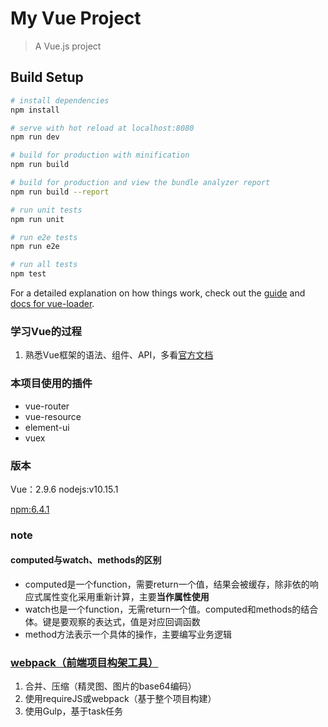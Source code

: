 # My Vue Project

> A Vue.js project

## Build Setup

``` bash
# install dependencies
npm install

# serve with hot reload at localhost:8080
npm run dev

# build for production with minification
npm run build

# build for production and view the bundle analyzer report
npm run build --report

# run unit tests
npm run unit

# run e2e tests
npm run e2e

# run all tests
npm test
```

For a detailed explanation on how things work, check out the [guide](http://vuejs-templates.github.io/webpack/) and [docs for vue-loader](http://vuejs.github.io/vue-loader).
### 学习Vue的过程
1. 熟悉Vue框架的语法、组件、API，多看[官方文档](https://cn.vuejs.org/v2/guide/instance.html#ad)

### 本项目使用的插件
- vue-router
- vue-resource
- element-ui
- vuex

### 版本
Vue：2.9.6
nodejs:v10.15.1

[npm:6.4.1](registry.npmjs.org)


### note
#### computed与watch、methods的区别
- computed是一个function，需要return一个值，结果会被缓存，除非依的响应式属性变化采用重新计算，主要**当作属性使用**
- watch也是一个function，无需return一个值。computed和methods的结合体。键是要观察的表达式，值是对应回调函数
- method方法表示一个具体的操作，主要编写业务逻辑

### [webpack（前端项目构架工具）](webpack.js.org)

1. 合并、压缩（精灵图、图片的base64编码）
2. 使用requireJS或webpack（基于整个项目构建）
3. 使用Gulp，基于task任务
